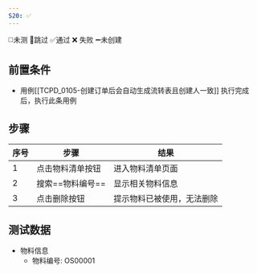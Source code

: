 ```yaml
---
S20: ✅
---
```

◻️未测    🚫跳过     ✅通过    ❌ 失败    ➖未创建

## 前置条件

- 用例[[TCPD_0105-创建订单后会自动生成流转表且创建人一致]] 执行完成后，执行此条用例

## 步骤

| 序号  | 步骤         | 结果            |
| --- | ---------- | ------------- |
| 1   | 点击物料清单按钮   | 进入物料清单页面      |
| 2   | 搜索==物料编号== | 显示相关物料信息      |
| 3   | 点击删除按钮     | 提示物料已被使用，无法删除 |

## 测试数据

- 物料信息
	- 物料编号: OS00001
